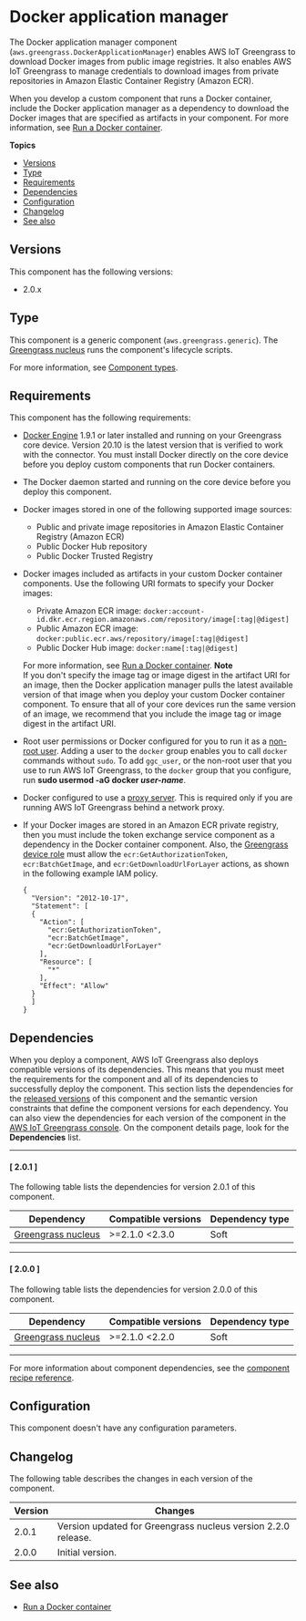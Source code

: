 # Docker application manager<a name="docker-application-manager-component"></a>

The Docker application manager component \(`aws.greengrass.DockerApplicationManager`\) enables AWS IoT Greengrass to download Docker images from public image registries\. It also enables AWS IoT Greengrass to manage credentials to download images from private repositories in Amazon Elastic Container Registry \(Amazon ECR\)\. 

When you develop a custom component that runs a Docker container, include the Docker application manager as a dependency to download the Docker images that are specified as artifacts in your component\. For more information, see [Run a Docker container](run-docker-container.md)\.

**Topics**
+ [Versions](#docker-application-manager-component-versions)
+ [Type](#docker-application-manager-component-type)
+ [Requirements](#docker-application-manager-component-requirements)
+ [Dependencies](#docker-application-manager-component-dependencies)
+ [Configuration](#docker-application-manager-component-configuration)
+ [Changelog](#docker-application-manager-component-changelog)
+ [See also](#docker-application-manager-component-see-also)

## Versions<a name="docker-application-manager-component-versions"></a>

This component has the following versions:
+ 2\.0\.x

## Type<a name="docker-application-manager-component-type"></a>

<a name="public-component-type-generic"></a>This component is a generic component \(`aws.greengrass.generic`\)\. The [Greengrass nucleus](greengrass-nucleus-component.md) runs the component's lifecycle scripts\.

<a name="public-component-type-more-information"></a>For more information, see [Component types](manage-components.md#component-types)\.

## Requirements<a name="docker-application-manager-component-requirements"></a>

This component has the following requirements:
+ [Docker Engine](https://docs.docker.com/engine/) 1\.9\.1 or later installed and running on your Greengrass core device\. Version 20\.10 is the latest version that is verified to work with the connector\. You must install Docker directly on the core device before you deploy custom components that run Docker containers\. 
+ The Docker daemon started and running on the core device before you deploy this component\. 
+ Docker images stored in one of the following supported image sources:
  + Public and private image repositories in Amazon Elastic Container Registry \(Amazon ECR\)
  + Public Docker Hub repository
  + Public Docker Trusted Registry
+ Docker images included as artifacts in your custom Docker container components\. Use the following URI formats to specify your Docker images:<a name="docker-image-artifact-uri"></a>
  + Private Amazon ECR image: `docker:account-id.dkr.ecr.region.amazonaws.com/repository/image[:tag|@digest]`
  + Public Amazon ECR image: `docker:public.ecr.aws/repository/image[:tag|@digest]`
  + Public Docker Hub image: `docker:name[:tag|@digest]`

  For more information, see [Run a Docker container](run-docker-container.md)\.
**Note**  
If you don't specify the image tag or image digest in the artifact URI for an image, then the Docker application manager pulls the latest available version of that image when you deploy your custom Docker container component\. To ensure that all of your core devices run the same version of an image, we recommend that you include the image tag or image digest in the artifact URI\.
+ Root user permissions or Docker configured for you to run it as a [non\-root user](https://docs.docker.com/engine/install/linux-postinstall/)\. Adding a user to the `docker` group enables you to call `docker` commands without `sudo`\. To add `ggc_user`, or the non\-root user that you use to run AWS IoT Greengrass, to the `docker` group that you configure, run **sudo usermod \-aG docker *user\-name***\.
+ Docker configured to use a [proxy server](https://docs.docker.com/network/proxy/)\. This is required only if you are running AWS IoT Greengrass behind a network proxy\.
+ If your Docker images are stored in an Amazon ECR private registry, then you must include the token exchange service component as a dependency in the Docker container component\. Also, the [Greengrass device role](device-service-role.md) must allow the `ecr:GetAuthorizationToken`, `ecr:BatchGetImage`, and `ecr:GetDownloadUrlForLayer` actions, as shown in the following example IAM policy\.

  ```
  {
    "Version": "2012-10-17",
    "Statement": [
    {
      "Action": [
        "ecr:GetAuthorizationToken",
        "ecr:BatchGetImage",
        "ecr:GetDownloadUrlForLayer"
      ],
      "Resource": [
        "*"
      ],
      "Effect": "Allow"
    }
    ]
  }
  ```

## Dependencies<a name="docker-application-manager-component-dependencies"></a>

When you deploy a component, AWS IoT Greengrass also deploys compatible versions of its dependencies\. This means that you must meet the requirements for the component and all of its dependencies to successfully deploy the component\. This section lists the dependencies for the [released versions](#docker-application-manager-component-changelog) of this component and the semantic version constraints that define the component versions for each dependency\. You can also view the dependencies for each version of the component in the [AWS IoT Greengrass console](https://console.aws.amazon.com/greengrass)\. On the component details page, look for the **Dependencies** list\.

------
#### [ 2\.0\.1 ]

The following table lists the dependencies for version 2\.0\.1 of this component\.


| Dependency | Compatible versions | Dependency type | 
| --- | --- | --- | 
| [Greengrass nucleus](greengrass-nucleus-component.md) | >=2\.1\.0 <2\.3\.0 | Soft | 

------
#### [ 2\.0\.0 ]

The following table lists the dependencies for version 2\.0\.0 of this component\.


| Dependency | Compatible versions | Dependency type | 
| --- | --- | --- | 
| [Greengrass nucleus](greengrass-nucleus-component.md) | >=2\.1\.0 <2\.2\.0 | Soft | 

------

For more information about component dependencies, see the [component recipe reference](component-recipe-reference.md#recipe-reference-component-dependencies)\.

## Configuration<a name="docker-application-manager-component-configuration"></a>

This component doesn't have any configuration parameters\.

## Changelog<a name="docker-application-manager-component-changelog"></a>

The following table describes the changes in each version of the component\.


|   **Version**   |   **Changes**   | 
| --- | --- | 
|  2\.0\.1  |  Version updated for Greengrass nucleus version 2\.2\.0 release\.  | 
|  2\.0\.0  |  Initial version\.  | 

## See also<a name="docker-application-manager-component-see-also"></a>
+  [Run a Docker container](run-docker-container.md) 
